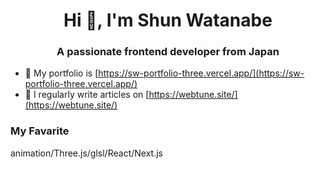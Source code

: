 <h1 align="center">Hi 👋, I'm Shun Watanabe</h1>
<h3 align="center">A passionate frontend developer from Japan</h3>

- 📝 My portfolio is  [https://sw-portfolio-three.vercel.app/](https://sw-portfolio-three.vercel.app/)
- 📝 I regularly write articles on [https://webtune.site/](https://webtune.site/)

<h3>My Favarite</h3>
<p align="left">animation/Three.js/glsl/React/Next.js</p>
